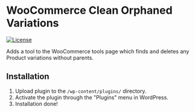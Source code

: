 # WooCommerce Clean Orphaned Variations
[![License](http://img.shields.io/:license-gpl3-blue.svg)](http://www.gnu.org/licenses/gpl-3.0.html)

Adds a tool to the WooCommerce tools page which finds and deletes any Product variations without parents.

## Installation

1. Upload plugin to the `/wp-content/plugins/` directory.
2. Activate the plugin through the "Plugins" menu in WordPress.
3. Installation done!

